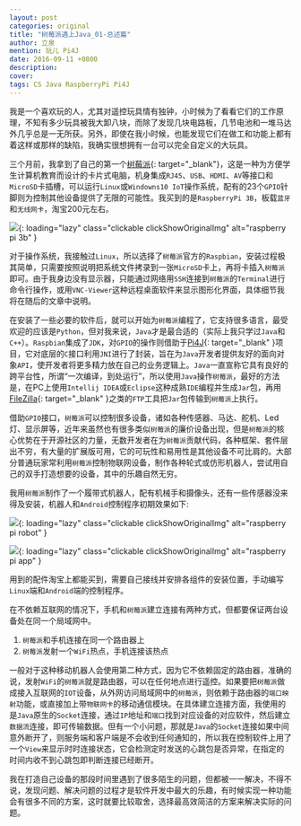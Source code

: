 ```yaml
---
layout: post
categories: original
title: "树莓派遇上Java_01-总述篇"
author: 立泉
mention: 玩儿 Pi4J
date: 2016-09-11 +0800
description: 
cover: 
tags: CS Java RaspberryPi Pi4J
---
```


我是一个喜欢玩的人，尤其对遥控玩具情有独钟，小时候为了看看它们的工作原理，不知有多少玩具被我大卸八块，而除了发现几块电路板，几节电池和一堆马达外几乎总是一无所获。另外，即使在我小时候，也能发现它们在做工和功能上都有着这样或那样的缺陷，我确实很想拥有一台可以完全自定义的大玩具。

三个月前，我拿到了自己的第一个[树莓派](https://www.raspberrypi.org){: target="_blank"}，这是一种为方便学生计算机教育而设计的卡片式电脑，机身集成`RJ45`、`USB`、`HDMI`、`AV`等接口和`MicroSD`卡插槽，可以运行`Linux`或`Windowns10 IoT`操作系统，配有的23个`GPIO`针脚则为控制其他设备提供了无限的可能性。我买到的是`RaspberryPi 3B`，板载`蓝牙`和`无线网卡`，淘宝200元左右。

![](https://apqx.oss-cn-hangzhou.aliyuncs.com/blog/20160911/raspberrypi.jpg){: loading="lazy" class="clickable clickShowOriginalImg" alt="raspberry pi 3b" }

对于操作系统，我接触过`Linux`，所以选择了`树莓派`官方的`Raspbian`，安装过程极其简单，只需要按照说明把系统文件拷录到一张`MicroSD`卡上，再将卡插入`树莓派`即可。由于我身边没有显示器，只能通过网络用`SSH`连接到`树莓派`的`Terminal`进行命令行操作，或用`VNC-Viewer`这种远程桌面软件来显示图形化界面，具体细节我将在随后的文章中说明。

在安装了一些必要的软件后，就可以开始为`树莓派`编程了，它支持很多语言，最受欢迎的应该是`Python`，但对我来说，`Java`才是最合适的（实际上我只学过`Java`和`C++`）。`Raspbian`集成了`JDK`，对`GPIO`的操作则借助于[Pi4J](http://pi4j.com/){: target="_blank" }项目，它对底层的`C`接口利用`JNI`进行了封装，旨在为`Java`开发者提供友好的面向对象`API`，使开发者将更多精力放在自己的业务逻辑上。`Java`一直宣称它具有良好的跨平台性，所谓“一次编译，到处运行”，所以使用`Java`操作`树莓派`，最好的方法是，在PC上使用`Intellij IDEA`或`Eclipse`这种成熟`IDE`编程并生成`Jar`包，再用[FileZilla](https://filezilla-project.org/){: target="_blank" }之类的`FTP`工具把`Jar`包传输到`树莓派`上执行。

借助`GPIO`接口，`树莓派`可以控制很多设备，诸如各种传感器、马达、舵机、Led灯、显示屏等，近年来虽然也有很多类似`树莓派`的廉价设备出现，但是`树莓派`的核心优势在于开源社区的力量，无数开发者在为`树莓派`贡献代码，各种框架、套件层出不穷，有大量的扩展版可用，它的可玩性和易用性是其他设备不可比肩的。大部分普通玩家常利用`树莓派`控制物联网设备，制作各种轮式或仿形机器人，尝试用自己的双手打造想要的设备，其中的乐趣自然无穷。

我用`树莓派`制作了一个履带式机器人，配有机械手和摄像头，还有一些传感器没来得及安装，机器人和`Android`控制程序初期效果如下:

![](https://apqx.oss-cn-hangzhou.aliyuncs.com/blog/20160911/pi_robot_thumb.jpg){: loading="lazy" class="clickable clickShowOriginalImg" alt="raspberry pi robot" }

![](https://apqx.oss-cn-hangzhou.aliyuncs.com/blog/20160911/pi_controller_android.png){: loading="lazy" class="clickable clickShowOriginalImg" alt="raspberry pi app" }


用到的配件淘宝上都能买到，需要自己接线并安排各组件的安装位置，手动编写`Linux`端和`Android`端的控制程序。

在不依赖互联网的情况下，手机和`树莓派`建立连接有两种方式，但都要保证两台设备处在同一个局域网中。

1. `树莓派`和手机连接在同一个路由器上
2. `树莓派`发射一个`WiFi`热点，手机连接该热点

一般对于这种移动机器人会使用第二种方式，因为它不依赖固定的路由器，准确的说，发射`WiFi`的`树莓派`就是路由器，可以在任何地点进行遥控。如果要把`树莓派`做成接入互联网的`IOT`设备，从外网访问局域网中的`树莓派`，则依赖于路由器的`端口映射`功能，或直接加上带`物联网卡`的移动通信模块。在具体建立连接方面，我使用的是`Java`原生的`Socket`连接，通过`IP`地址和`端口`找到对应设备的对应软件，然后建立`数据流`连接，即可传输数据。但有一个小问题，那就是`Java`的`Socket`连接如果中间意外断开了，则服务端和客户端是不会收到任何通知的，所以我在控制软件上用了一个`View`来显示时时连接状态，它会检测定时发送的心跳包是否异常，在指定的时间内收不到心跳包即判断连接已经断开。

我在打造自己设备的那段时间里遇到了很多陌生的问题，但都被一一解决，不得不说，发现问题、解决问题的过程才是软件开发中最大的乐趣，有时候实现一种功能会有很多不同的方案，这时就要比较取舍，选择最高效简洁的方案来解决实际的问题。